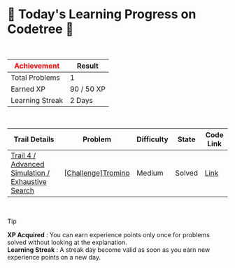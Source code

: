 # 🌲 Today's Learning Progress on Codetree 🌲

<br />

| <span style="color:red;display:block;text-align:center;"> **Achievement**</span> | Result |
|---|---|
|Total Problems| 1 |
| Earned XP | 90 / 50 XP |
| Learning Streak | 2 Days |

<br />

|Trail Details|Problem|Difficulty|State|Code Link|
|---|---|---|---|---|
|[Trail 4 / Advanced Simulation / Exhaustive Search](https://www.codetree.ai/trail-info/intermediate-low/)|[[Challenge]Tromino](https://www.codetree.ai/trails/complete/curated-cards/challenge-tromino/)|Medium|Solved|[Link](https://github.com/ChoYSPRO/codeTree/blob/main/250130/%ED%8A%B8%EB%A1%9C%EB%AF%B8%EB%85%B8/tromino.java)|


<br />

> [!TIP]
> **XP Acquired** : You can earn experience points only once for problems solved without looking at the explanation.  
> **Learning Streak** : A streak day become valid as soon as you earn new experience points on a new day.

